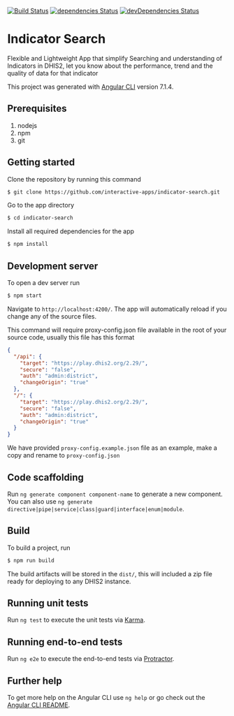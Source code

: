 [![Build Status](https://travis-ci.org/interactive-apps/indicator-search.svg?branch=master)](https://travis-ci.org/interactive-apps/indicator-search)
[![dependencies Status](https://david-dm.org/interactive-apps/indicator-search/status.svg)](https://david-dm.org/interactive-apps/indicator-search)
[![devDependencies Status](https://david-dm.org/interactive-apps/indicator-search/dev-status.svg)](https://david-dm.org/interactive-apps/indicator-search?type=dev)

# Indicator Search

Flexible and Lightweight App that simplify Searching and understanding of Indicators in DHIS2, let you know about the performance, trend and the quality of data for that indicator

This project was generated with [Angular CLI](https://github.com/angular/angular-cli) version 7.1.4.

## Prerequisites

1.  nodejs
2.  npm
3.  git

## Getting started

Clone the repository by running this command

```bash
$ git clone https://github.com/interactive-apps/indicator-search.git
```

Go to the app directory

```bash
$ cd indicator-search
```

Install all required dependencies for the app

```bash
$ npm install
```

## Development server

To open a dev server run

```bash
$ npm start
```

Navigate to `http://localhost:4200/`. The app will automatically reload if you change any of the source files.

This command will require proxy-config.json file available in the root of your source code, usually this file has this format

```json
{
  "/api": {
    "target": "https://play.dhis2.org/2.29/",
    "secure": "false",
    "auth": "admin:district",
    "changeOrigin": "true"
  },
  "/": {
    "target": "https://play.dhis2.org/2.29/",
    "secure": "false",
    "auth": "admin:district",
    "changeOrigin": "true"
  }
}
```

We have provided `proxy-config.example.json` file as an example, make a copy and rename to `proxy-config.json`

## Code scaffolding

Run `ng generate component component-name` to generate a new component. You can also use `ng generate directive|pipe|service|class|guard|interface|enum|module`.

## Build

To build a project, run

```bash
$ npm run build
```

The build artifacts will be stored in the `dist/`, this will included a zip file ready for deploying to any DHIS2 instance.

## Running unit tests

Run `ng test` to execute the unit tests via [Karma](https://karma-runner.github.io).

## Running end-to-end tests

Run `ng e2e` to execute the end-to-end tests via [Protractor](http://www.protractortest.org/).

## Further help

To get more help on the Angular CLI use `ng help` or go check out the [Angular CLI README](https://github.com/angular/angular-cli/blob/master/README.md).
